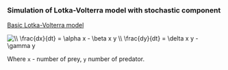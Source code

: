 ### Simulation of Lotka-Volterra model with stochastic component


[Basic Lotka-Volterra model](https://en.wikipedia.org/wiki/Lotka%E2%80%93Volterra_equations)

<img src="https://latex.codecogs.com/svg.latex?\\&space;\frac{dx}{dt}&space;=&space;\alpha&space;x&space;-&space;\beta&space;x&space;y&space;\\&space;\frac{dy}{dt}&space;=&space;\delta&space;x&space;y&space;-&space;\gamma&space;y" title="\\ \frac{dx}{dt} = \alpha x - \beta x y \\ \frac{dy}{dt} = \delta x y - \gamma y" />

Where `x` - number of prey, `y` number of predator.
